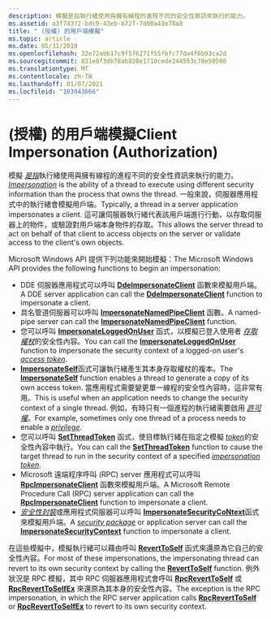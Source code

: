 ```yaml
---
description: 模擬是指執行緒使用與擁有線程的進程不同的安全性資訊來執行的能力。
ms.assetid: a3f74372-bdc9-43eb-b72f-7d00a43e78a8
title: " (授權) 的用戶端模擬"
ms.topic: article
ms.date: 05/31/2018
ms.openlocfilehash: 32e72abb17c9f5f6271f55fbfc77da4f6b93ca2d
ms.sourcegitcommit: 831e8f3db78ab820e1710cede244553c70e50500
ms.translationtype: MT
ms.contentlocale: zh-TW
ms.lasthandoff: 01/07/2021
ms.locfileid: "103943666"
---
```

# <a name="client-impersonation-authorization"></a><span data-ttu-id="df528-103"> (授權) 的用戶端模擬</span><span class="sxs-lookup"><span data-stu-id="df528-103">Client Impersonation (Authorization)</span></span>

<span data-ttu-id="df528-104">模擬 [*是指*](/windows/desktop/SecGloss/i-gly)執行緒使用與擁有線程的進程不同的安全性資訊來執行的能力。</span><span class="sxs-lookup"><span data-stu-id="df528-104">[*Impersonation*](/windows/desktop/SecGloss/i-gly) is the ability of a thread to execute using different security information than the process that owns the thread.</span></span> <span data-ttu-id="df528-105">一般來說，伺服器應用程式中的執行緒會模擬用戶端。</span><span class="sxs-lookup"><span data-stu-id="df528-105">Typically, a thread in a server application impersonates a client.</span></span> <span data-ttu-id="df528-106">這可讓伺服器執行緒代表該用戶端進行行動，以存取伺服器上的物件，或驗證對用戶端本身物件的存取。</span><span class="sxs-lookup"><span data-stu-id="df528-106">This allows the server thread to act on behalf of that client to access objects on the server or validate access to the client's own objects.</span></span>

<span data-ttu-id="df528-107">Microsoft Windows API 提供下列功能來開始模擬：</span><span class="sxs-lookup"><span data-stu-id="df528-107">The Microsoft Windows API provides the following functions to begin an impersonation:</span></span>

-   <span data-ttu-id="df528-108">DDE 伺服器應用程式可以呼叫 [**DdeImpersonateClient**](/windows/win32/api/ddeml/nf-ddeml-ddeimpersonateclient) 函數來模擬用戶端。</span><span class="sxs-lookup"><span data-stu-id="df528-108">A DDE server application can call the [**DdeImpersonateClient**](/windows/win32/api/ddeml/nf-ddeml-ddeimpersonateclient) function to impersonate a client.</span></span>
-   <span data-ttu-id="df528-109">具名管道伺服器可以呼叫 [**ImpersonateNamedPipeClient**](/windows/win32/api/namedpipeapi/nf-namedpipeapi-impersonatenamedpipeclient) 函數。</span><span class="sxs-lookup"><span data-stu-id="df528-109">A named-pipe server can call the [**ImpersonateNamedPipeClient**](/windows/win32/api/namedpipeapi/nf-namedpipeapi-impersonatenamedpipeclient) function.</span></span>
-   <span data-ttu-id="df528-110">您可以呼叫 [**ImpersonateLoggedOnUser**](/windows/win32/api/securitybaseapi/nf-securitybaseapi-impersonateloggedonuser) 函式，以模擬已登入使用者 [*存取權杖*](/windows/desktop/SecGloss/a-gly)的安全性內容。</span><span class="sxs-lookup"><span data-stu-id="df528-110">You can call the [**ImpersonateLoggedOnUser**](/windows/win32/api/securitybaseapi/nf-securitybaseapi-impersonateloggedonuser) function to impersonate the security context of a logged-on user's [*access token*](/windows/desktop/SecGloss/a-gly).</span></span>
-   <span data-ttu-id="df528-111">[**ImpersonateSelf**](/windows/win32/api/securitybaseapi/nf-securitybaseapi-impersonateself)函式可讓執行緒產生其本身存取權杖的複本。</span><span class="sxs-lookup"><span data-stu-id="df528-111">The [**ImpersonateSelf**](/windows/win32/api/securitybaseapi/nf-securitybaseapi-impersonateself) function enables a thread to generate a copy of its own access token.</span></span> <span data-ttu-id="df528-112">當應用程式需要變更單一線程的安全性內容時，這非常有用。</span><span class="sxs-lookup"><span data-stu-id="df528-112">This is useful when an application needs to change the security context of a single thread.</span></span> <span data-ttu-id="df528-113">例如，有時只有一個進程的執行緒需要啟用 [*許可權*](/windows/desktop/SecGloss/p-gly)。</span><span class="sxs-lookup"><span data-stu-id="df528-113">For example, sometimes only one thread of a process needs to enable a [*privilege*](/windows/desktop/SecGloss/p-gly).</span></span>
-   <span data-ttu-id="df528-114">您可以呼叫 [**SetThreadToken**](/windows/win32/api/processthreadsapi/nf-processthreadsapi-setthreadtoken) 函式，使目標執行緒在指定之模擬 [*token*](/windows/desktop/SecGloss/i-gly)的安全性內容中執行。</span><span class="sxs-lookup"><span data-stu-id="df528-114">You can call the [**SetThreadToken**](/windows/win32/api/processthreadsapi/nf-processthreadsapi-setthreadtoken) function to cause the target thread to run in the security context of a specified [*impersonation token*](/windows/desktop/SecGloss/i-gly).</span></span>
-   <span data-ttu-id="df528-115">Microsoft 遠端程序呼叫 (RPC) server 應用程式可以呼叫 [**RpcImpersonateClient**](/windows/desktop/api/rpcdce/nf-rpcdce-rpcimpersonateclient) 函數來模擬用戶端。</span><span class="sxs-lookup"><span data-stu-id="df528-115">A Microsoft Remote Procedure Call (RPC) server application can call the [**RpcImpersonateClient**](/windows/desktop/api/rpcdce/nf-rpcdce-rpcimpersonateclient) function to impersonate a client.</span></span>
-   <span data-ttu-id="df528-116">[*安全性封裝*](/windows/desktop/SecGloss/s-gly)或應用程式伺服器可以呼叫 [**ImpersonateSecurityCoNtext**](/windows/desktop/api/sspi/nf-sspi-impersonatesecuritycontext)函式來模擬用戶端。</span><span class="sxs-lookup"><span data-stu-id="df528-116">A [*security package*](/windows/desktop/SecGloss/s-gly) or application server can call the [**ImpersonateSecurityContext**](/windows/desktop/api/sspi/nf-sspi-impersonatesecuritycontext) function to impersonate a client.</span></span>

<span data-ttu-id="df528-117">在這些模擬中，模擬執行緒可以藉由呼叫 [**RevertToSelf**](/windows/win32/api/securitybaseapi/nf-securitybaseapi-reverttoself) 函式來還原為它自己的安全性內容。</span><span class="sxs-lookup"><span data-stu-id="df528-117">For most of these impersonations, the impersonating thread can revert to its own security context by calling the [**RevertToSelf**](/windows/win32/api/securitybaseapi/nf-securitybaseapi-reverttoself) function.</span></span> <span data-ttu-id="df528-118">例外狀況是 RPC 模擬，其中 RPC 伺服器應用程式會呼叫 [**RpcRevertToSelf**](/windows/desktop/api/rpcdce/nf-rpcdce-rpcreverttoself) 或 [**RpcRevertToSelfEx**](/windows/desktop/api/rpcdce/nf-rpcdce-rpcreverttoselfex) 來還原為其本身的安全性內容。</span><span class="sxs-lookup"><span data-stu-id="df528-118">The exception is the RPC impersonation, in which the RPC server application calls [**RpcRevertToSelf**](/windows/desktop/api/rpcdce/nf-rpcdce-rpcreverttoself) or [**RpcRevertToSelfEx**](/windows/desktop/api/rpcdce/nf-rpcdce-rpcreverttoselfex) to revert to its own security context.</span></span>

 

 
